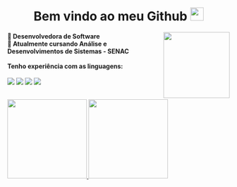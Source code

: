 <h1 align=center> Bem vindo ao meu Github <img src="https://i.pinimg.com/originals/8e/08/b9/8e08b9961b83aa4228c6ede7f4607287.gif" height="30px"> </h1> 

<img align=right src="https://tarefasgeovanna.my.canva.site/_assets/video/cc95b6e783765b3cc4fc12711ebf51f9.gif" height="150px">
  
  <h4>
      🚀 Desenvolvedora de Software <br>
      📓 Atualmente cursando Análise e Desenvolvimentos de Sistemas - SENAC <br>
      <br>
      Tenho experiência com as linguagens:
 </h4>
 
 <!--Imagens das linguagens-->
   <p align="left">
    <img src="https://img.shields.io/badge/html5%20-%23E34F26.svg?&style=for-the-badge&logo=html5&logoColor=white"/> 
    <img src="https://img.shields.io/badge/css3%20-%231572B6.svg?&style=for-the-badge&logo=css3&logoColor=white"/>
    <img src="https://img.shields.io/badge/Java-ED8B00?style=for-the-badge&logo=openjdk&logoColor=white"/>
    <img src="https://img.shields.io/badge/javascript%20-%23323330.svg?&style=for-the-badge&logo=javascript&logoColor=%23F7DF1E"/> 
  </p>
 
 ##

<!--Comando para ver status do GitHub--> 
 <div>
  <a href="https://github.com/geovannanovais">
  <img height="180em" src="https://github-readme-stats.vercel.app/api?username=geovannanovais&show_icons=true&theme=dracula&include_all_commits=true&count_private=true"/>
  <img height="180em" src="https://github-readme-stats.vercel.app/api/top-langs/?username=geovannanovais&layout=compact&langs_count=16&theme=dracula"/>
</div>

   ##
   
